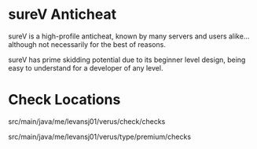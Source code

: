 # sureV Anticheat

sureV is a high-profile anticheat, known by many servers and users alike... although not necessarily for the best of reasons.

sureV has prime skidding potential due to its beginner level design, being easy to understand for a developer of any level.

# Check Locations

src/main/java/me/levansj01/verus/check/checks

src/main/java/me/levansj01/verus/type/premium/checks
